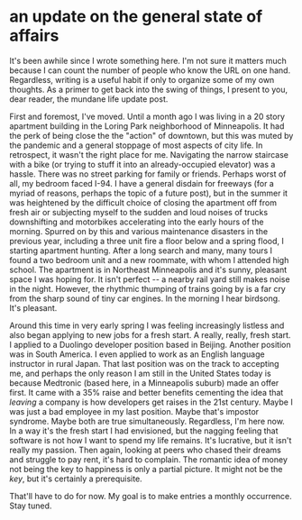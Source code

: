 # an update on the general state of affairs
It's been awhile since I wrote something here. I'm not sure it matters much because I can count the number of people who know the URL on one hand. Regardless, writing is a useful habit if only to organize some of my own thoughts. As a primer to get back into the swing of things, I present to you, dear reader, the mundane life update post.

First and foremost, I've moved. Until a month ago I was living in a 20 story apartment building in the Loring Park neighborhood of Minneapolis. It had the perk of being close the the "action" of downtown, but this was muted by the pandemic and a general stoppage of most aspects of city life. In retrospect, it wasn't the right place for me. Navigating the narrow staircase with a bike (or trying to stuff it into an already-occupied elevator) was a hassle. There was no street parking for family or friends. Perhaps worst of all, my bedroom faced I-94. I have a general disdain for freeways (for a myriad of reasons, perhaps the topic of a future post), but in the summer it was heightened by the difficult choice of closing the apartment off from fresh air or subjecting myself to the sudden and loud noises of trucks downshifting and motorbikes accelerating into the early hours of the morning. Spurred on by this and various maintenance disasters in the previous year, including a three unit fire a floor below and a spring flood, I starting apartment hunting. After a long search and many, many tours I found a two bedroom unit and a new roommate, with whom I attended high school. The apartment is in Northeast Minneapolis and it's sunny, pleasant space I was hoping for. It isn't perfect -- a nearby rail yard still makes noise in the night. However, the rhythmic thumping of trains going by is a far cry from the sharp sound of tiny car engines. In the morning I hear birdsong. It's pleasant.

Around this time in very early spring I was feeling increasingly listless and also began applying to new jobs for a fresh start. A really, really, fresh start. I applied to a Duolingo developer position based in Beijing. Another position was in South America. I even applied to work as an English language instructor in rural Japan. That last position was on the track to accepting me, and perhaps the only reason I am still in the United States today is because Medtronic (based here, in a Minneapolis suburb) made an offer first. It came with a 35% raise and better benefits cementing the idea that _leaving_ a company is how developers get raises in the 21st century. Maybe I was just a bad employee in my last position. Maybe that's impostor syndrome. Maybe both are true simultaneously. Regardless, I'm here now. In a way it's the fresh start I had envisioned, but the nagging feeling that software is not how I want to spend my life remains. It's lucrative, but it isn't really my passion. Then again, looking at peers who chased their dreams and struggle to pay rent, it's hard to complain. The romantic idea of money not being the key to happiness is only a partial picture. It might not be the _key_, but it's certainly a prerequisite.

That'll have to do for now. My goal is to make entries a monthly occurrence. Stay tuned.